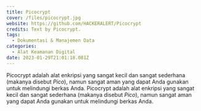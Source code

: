 ```yaml
---
title: Picocrypt
cover: /files/picocrypt.jpg
website: https://github.com/HACKERALERT/Picocrypt
credits: Text by Picocrypt.
tags:
  - Dokumentasi & Manajemen Data
categories:
  - Alat Keamanan Digital
date: 2023-01-29T21:01:18.081Z
---
```

Picocrypt adalah alat enkripsi yang sangat kecil dan sangat sederhana (makanya disebut *Pico*), namun sangat aman yang dapat Anda gunakan untuk melindungi berkas Anda. Picocrypt adalah alat enkripsi yang sangat kecil dan sangat sederhana (makanya disebut *Pico*), namun sangat aman yang dapat Anda gunakan untuk melindungi berkas Anda.